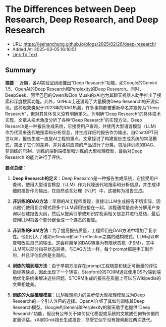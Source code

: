 # The Differences between Deep Research, Deep Research, and Deep Research
- URL: https://leehanchung.github.io/blogs/2025/02/26/deep-research/
- Added At: 2025-03-05 16:16:51
- [Link To Text](2025-03-05-the-differences-between-deep-research,-deep-research,-and-deep-research_raw.md)

## Summary
**摘要**：
近期，各AI实验室纷纷推出“Deep Research”功能，如Google的Gemini 1.5、OpenAI的Deep Research和Perplexity的Deep Research。同时，DeepSeek、阿里巴巴的Qwen和Elon Musk的xAI也为其聊天机器人助手推出了搜索和深度搜索功能。此外，GitHub上还涌现了大量模仿Deep Research的开源实现。这种现象类似于2023年的RAG热潮，许多事物都被重新命名并宣传为“Deep Research”，但对其具体含义没有明确定义。为明确“Deep Research”的具体技术实现，文章从技术角度分析了各种“Deep Research”的实现方法。Deep Research是一种报告生成系统，它接受用户查询，并使用大型语言模型（LLM）作为代理来迭代地搜索和分析信息，并生成详细的报告作为输出。自ChatGPT问世以来，报告生成一直是AI工程的重点。文章探讨了构建报告生成系统的常见模式，突出了它们的差异，并对各供应商的产品进行了分类，包括非训练的DAG、非训练的FSM、训练的端到端模型和训练的大型推理模型，最后对Deep Research 的能力进行了评估。

**要点总结**：
1.  **Deep Research的定义**：Deep Research是一种报告生成系统，它接受用户查询，使用大型语言模型（LLM）作为代理迭代地搜索和分析信息，并生成详细的报告作为输出。在自然语言处理（NLP）中，这被称为报告生成。

2.  **非训练的DAG方法**：早期的AI工程师发现，直接让LLM生成报告不切实际，因此他们使用复合模式将多个LLM调用链接在一起。流程通常是首先分解用户查询以创建报告大纲，然后从搜索引擎或知识库检索相关信息并进行总结，最后使用LLM将各个部分缝合成一个连贯的报告。

3.  **非训练的FSM方法**：为了提高报告质量，工程师们在DAG方法中增加了复杂性。他们引入了诸如reflexion和self-reflection之类的结构模式，LLM可以审查和改进自己的输出。这会将简单的DAG转换为有限状态机（FSM），其中LLM可以部分指导状态转换。与DAG方法一样，每个prompt都是手工制作的，并且评估仍然是主观的。

4.  **训练的端到端方法**：由于早期方法存在prompt工程随意和缺乏可衡量的评估指标等缺点，因此出现了一个转变。Stanford的STORM通过使用DSPy端到端地优化系统来解决这些问题。STORM生成的报告在质量上可以与Wikipedia的文章相媲美。

5.  **训练的大型推理模型**：LLM推理能力的进步使大型推理模型成为Deep Research的一个引人注目的选择。OpenAI介绍了其如何训练其Deep Research模型。Google的Gemini和Perplexity的聊天助手也提供“Deep Research”功能，但没有公布关于如何优化模型或系统的文献或任何有价值的定量评估。xAI的Grok擅长生成报告，尽管它似乎没有搜索超过两次迭代。
